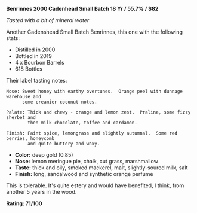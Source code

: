 **Benrinnes 2000 Cadenhead Small Batch 18 Yr / 55.7% / $82**

*Tasted with a bit of mineral water*

Another Cadenshead Small Batch Benrinnes, this one with the following stats:

* Distilled in 2000
* Bottled in 2019
* 4 x Bourbon Barrels
* 618 Bottles

Their label tasting notes:

    Nose: Sweet honey with earthy overtunes.  Orange peel with dunnage warehouse and 
          some creamier coconut notes.
    
    Palate: Thick and chewy - orange and lemon zest.  Praline, some fizzy sherbet and 
            then milk chocolate, toffee and cardamon.
    
    Finish: Faint spice, lemongrass and slightly autumnal.  Some red berries, honeycomb 
            and quite buttery and waxy. 

* **Color:** deep gold (0.85)
* **Nose:** lemon meringue pie, chalk, cut grass, marshmallow
* **Taste:** thick and oily, smoked mackerel, malt, slightly-soured milk, salt 
* **Finish:** long, sandalwood and synthetic orange perfume

This is tolerable. It's quite estery and would have benefited, I think, from another 5 years in the wood.

**Rating: 71/100**